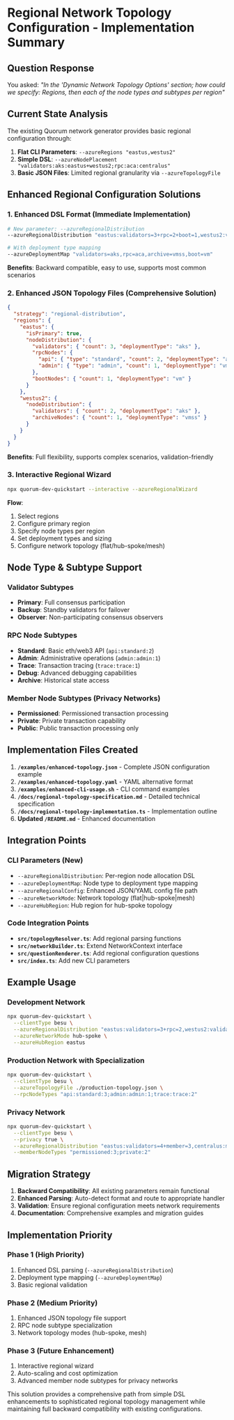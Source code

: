 # Regional Network Topology Configuration - Implementation Summary

## Question Response

You asked: *"In the 'Dynamic Network Topology Options' section; how could we specify: Regions, then each of the node types and subtypes per region"*

## Current State Analysis

The existing Quorum network generator provides basic regional configuration through:

1. **Flat CLI Parameters**: `--azureRegions "eastus,westus2"`
2. **Simple DSL**: `--azureNodePlacement "validators:aks:eastus+westus2;rpc:aca:centralus"`  
3. **Basic JSON Files**: Limited regional granularity via `--azureTopologyFile`

## Enhanced Regional Configuration Solutions

### 1. Enhanced DSL Format (Immediate Implementation)

```bash
# New parameter: --azureRegionalDistribution
--azureRegionalDistribution "eastus:validators=3+rpc=2+boot=1,westus2:validators=2+archive=1,centralus:rpc=3"

# With deployment type mapping
--azureDeploymentMap "validators=aks,rpc=aca,archive=vmss,boot=vm"
```

**Benefits**: Backward compatible, easy to use, supports most common scenarios

### 2. Enhanced JSON Topology Files (Comprehensive Solution)

```json
{
  "strategy": "regional-distribution",
  "regions": {
    "eastus": {
      "isPrimary": true,
      "nodeDistribution": {
        "validators": { "count": 3, "deploymentType": "aks" },
        "rpcNodes": {
          "api": { "type": "standard", "count": 2, "deploymentType": "aca" },
          "admin": { "type": "admin", "count": 1, "deploymentType": "vm" }
        },
        "bootNodes": { "count": 1, "deploymentType": "vm" }
      }
    },
    "westus2": {
      "nodeDistribution": {
        "validators": { "count": 2, "deploymentType": "aks" },
        "archiveNodes": { "count": 1, "deploymentType": "vmss" }
      }
    }
  }
}
```

**Benefits**: Full flexibility, supports complex scenarios, validation-friendly

### 3. Interactive Regional Wizard

```bash
npx quorum-dev-quickstart --interactive --azureRegionalWizard
```

**Flow**:
1. Select regions
2. Configure primary region  
3. Specify node types per region
4. Set deployment types and sizing
5. Configure network topology (flat/hub-spoke/mesh)

## Node Type & Subtype Support

### Validator Subtypes
- **Primary**: Full consensus participation  
- **Backup**: Standby validators for failover
- **Observer**: Non-participating consensus observers

### RPC Node Subtypes  
- **Standard**: Basic eth/web3 API (`api:standard:2`)
- **Admin**: Administrative operations (`admin:admin:1`)  
- **Trace**: Transaction tracing (`trace:trace:1`)
- **Debug**: Advanced debugging capabilities
- **Archive**: Historical state access

### Member Node Subtypes (Privacy Networks)
- **Permissioned**: Permissioned transaction processing
- **Private**: Private transaction capability  
- **Public**: Public transaction processing only

## Implementation Files Created

1. **`/examples/enhanced-topology.json`** - Complete JSON configuration example
2. **`/examples/enhanced-topology.yaml`** - YAML alternative format  
3. **`/examples/enhanced-cli-usage.sh`** - CLI command examples
4. **`/docs/regional-topology-specification.md`** - Detailed technical specification
5. **`/docs/regional-topology-implementation.ts`** - Implementation outline  
6. **Updated `/README.md`** - Enhanced documentation

## Integration Points

### CLI Parameters (New)
- `--azureRegionalDistribution`: Per-region node allocation DSL
- `--azureDeploymentMap`: Node type to deployment type mapping
- `--azureRegionalConfig`: Enhanced JSON/YAML config file path
- `--azureNetworkMode`: Network topology (flat|hub-spoke|mesh)
- `--azureHubRegion`: Hub region for hub-spoke topology

### Code Integration Points
- **`src/topologyResolver.ts`**: Add regional parsing functions
- **`src/networkBuilder.ts`**: Extend NetworkContext interface  
- **`src/questionRenderer.ts`**: Add regional configuration questions
- **`src/index.ts`**: Add new CLI parameters

## Example Usage

### Development Network
```bash
npx quorum-dev-quickstart \
  --clientType besu \
  --azureRegionalDistribution "eastus:validators=3+rpc=2,westus2:validators=2" \
  --azureNetworkMode hub-spoke \
  --azureHubRegion eastus
```

### Production Network with Specialization  
```bash
npx quorum-dev-quickstart \
  --clientType besu \
  --azureTopologyFile ./production-topology.json \
  --rpcNodeTypes "api:standard:3;admin:admin:1;trace:trace:2"
```

### Privacy Network
```bash
npx quorum-dev-quickstart \
  --clientType besu \
  --privacy true \
  --azureRegionalDistribution "eastus:validators=4+member=3,centralus:member=2" \
  --memberNodeTypes "permissioned:3;private:2"
```

## Migration Strategy

1. **Backward Compatibility**: All existing parameters remain functional
2. **Enhanced Parsing**: Auto-detect format and route to appropriate handler
3. **Validation**: Ensure regional configuration meets network requirements  
4. **Documentation**: Comprehensive examples and migration guides

## Implementation Priority

### Phase 1 (High Priority)
1. Enhanced DSL parsing (`--azureRegionalDistribution`)
2. Deployment type mapping (`--azureDeploymentMap`)  
3. Basic regional validation

### Phase 2 (Medium Priority) 
1. Enhanced JSON topology file support
2. RPC node subtype specialization
3. Network topology modes (hub-spoke, mesh)

### Phase 3 (Future Enhancement)
1. Interactive regional wizard
2. Auto-scaling and cost optimization
3. Advanced member node subtypes for privacy networks

This solution provides a comprehensive path from simple DSL enhancements to sophisticated regional topology management while maintaining full backward compatibility with existing configurations.
